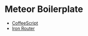 # Meteor Boilerplate

* [CoffeeScript](http://coffeescript.org)
* [Iron Router](http://eventedmind.github.io/iron-router/)
